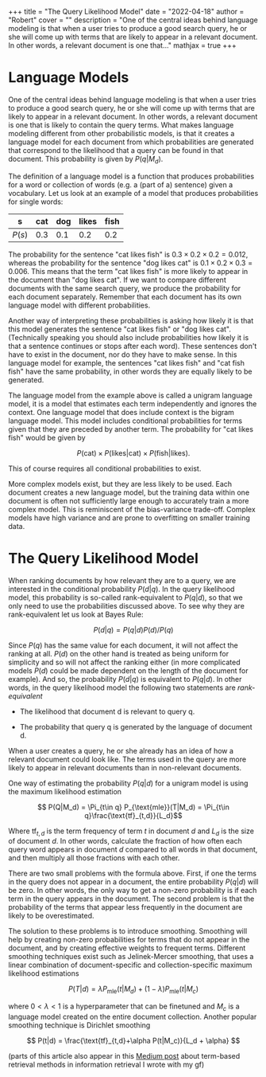 +++
title = "The Query Likelihood Model"
date = "2022-04-18"
author = "Robert"
cover = ""
description = "One of the central ideas behind language modeling is that when a user tries to produce a good search query, he or she will come up with terms that are likely to appear in a relevant document. In other words, a relevant document is one that..."
mathjax = true
+++

# Language Models 

One of the central ideas behind language modeling is that when a user tries to produce a good search query, he or she will come up with terms that are likely to appear in a relevant document. In other words, a relevant document is one that is likely to contain the query terms. What makes language modeling different from other probabilistic models, is that it creates a language model for each document from which probabilities are generated that correspond to the likelihood that a query can be found in that document. This probability is given by $P(q|M_d)$.  

The definition of a language model is a function that produces probabilities for a word or collection of words (e.g. a (part of a) sentence) given a vocabulary. Let us look at an example of a model that produces probabilities for single words: 

|s |cat | dog | likes | fish |
|--|----|----|-------|-------|
| $P(s)$ | 0.3 | 0.1 | 0.2 | 0.2 |

The probability for the sentence "cat likes fish" is $0.3\times0.2\times0.2 = 0.012$, whereas the probability for the sentence "dog likes cat" is $0.1\times0.2\times0.3 = 0.006$. This means that the term "cat likes fish" is more likely to appear in the document than "dog likes cat". If we want to compare different documents with the same search query, we produce the probability for each document separately. Remember that each document has its own language model with different probabilities.  

Another way of interpreting these probabilities is asking how likely it is that this model generates the sentence "cat likes fish" or "dog likes cat". (Technically speaking you should also include probabilities how likely it is that a sentence continues or stops after each word). These sentences don't have to exist in the document, nor do they have to make sense. In this language model for example, the sentences "cat likes fish" and "cat fish fish" have the same probability, in other words they are equally likely to be generated.  

The language model from the example above is called a unigram language model, it is a model that estimates each term independently and ignores the context. One language model that does include context is the bigram language model. This model includes conditional probabilities for terms given that they are preceded by another term. The probability for "cat likes fish" would be given by 

$$ P(\text{cat}) \times P(\text{likes}|\text{cat}) \times P(\text{fish}|\text{likes}). $$

This of course requires all conditional probabilities to exist.  

More complex models exist, but they are less likely to be used. Each document creates a new language model, but the training data within one document is often not sufficiently large enough to accurately train a more complex model. This is reminiscent of the bias-variance trade-off. Complex models have high variance and are prone to overfitting on smaller training data.  

# The Query Likelihood Model 

When ranking documents by how relevant they are to a query, we are interested in the conditional probability $P(d|q)$. In the query likelihood model, this probability is so-called rank-equivalent to $P(q|d)$, so that we only need to use the probabilities discussed above. To see why they are rank-equivalent let us look at Bayes Rule: 

$$ P(d|q) = P(q|d) P(d) / P(q) $$

Since $P(q)$ has the same value for each document, it will not affect the ranking at all. $P(d)$ on the other hand is treated as being uniform for simplicity and so will not affect the ranking either (in more complicated models $P(d)$ could be made dependent on the length of the document for example). And so, the probability $P(d|q)$ is equivalent to $P(q|d)$. In other words, in the query likelihood model the following two statements are *rank-equivalent* 

- The likelihood that document d is relevant to query q. 

- The probability that query q is generated by the language of document d.  

When a user creates a query, he or she already has an idea of how a relevant document could look like. The terms used in the query are more likely to appear in relevant documents than in non-relevant documents.  

One way of estimating the probability $P(q|d)$ for a unigram model is using the maximum likelihood estimation 

 $$ P(Q|M_d) = \Pi_{t\in q} P_{\text{mle}}(T|M_d) = \Pi_{t\in q}\frac{\text{tf}_{t,d}}{L_d}$$

Where $\text{tf}_{t,d}$ is the term frequency of term $t$ in document $d$ and $L_d$ is the size of document $d$. In other words, calculate the fraction of how often each query word appears in document $d$ compared to all words in that document, and then multiply all those fractions with each other.  

There are two small problems with the formula above. First, if one the terms in the query does not appear in a document, the entire probability $P(q|d)$ will be zero. In other words, the only way to get a non-zero probability is if each term in the query appears in the document. The second problem is that the probability of the terms that appear less frequently in the document are likely to be overestimated.  

The solution to these problems is to introduce smoothing. Smoothing will help by creating non-zero probabilities for terms that do not appear in the document, and by creating effective weights to frequent terms. Different smoothing techniques exist such as Jelinek-Mercer smoothing, that uses a linear combination of document-specific and collection-specific maximum likelihood estimations 

$$ P(T|d) = \lambda P_\text{mle} (t|M_d) +(1-\lambda)P_\text{mle}(t|M_c) $$

where $0<\lambda<1$ is a hyperparameter that can be finetuned and $M_c$ is a language model created on the entire document collection. Another popular smoothing technique is Dirichlet smoothing 

$$ P(t|d) = \frac{\text{tf}_{t,d}+\alpha P(t|M_c)}{L_d + \alpha} $$

(parts of this article also appear in this [Medium post](https://medium.com/towards-data-science/understanding-term-based-retrieval-methods-in-information-retrieval-2be5eb3dde9f) about term-based retrieval methods in information retrieval I wrote with my gf)